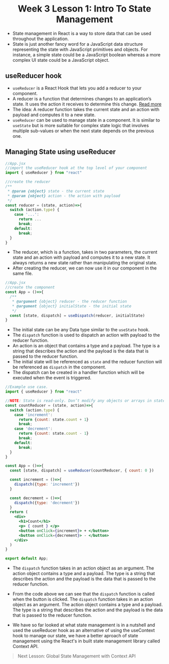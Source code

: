 <h1 align="center">Week 3 Lesson 1: Intro To State Management</h1>

- State management in React is a way to store data that can be used throughout the application.
- State is just another fancy word for a JavaScript data structure representing the state with JavaScript primitives and objects. For instance, a simple state could be a JavaScript boolean whereas a more complex UI state could be a JavaScript object.

## useReducer hook

- <code>useReducer</code> is a React Hook that lets you add a reducer to your component.
- A reducer is a function that determines changes to an application’s state. It uses the action it receives to determine this change. <a href="https://react.dev/reference/react/useReducer">Read more</a>
- The idea: A reducer function takes the current state and an action with payload and computes it to a new state.
- <code>useReducer</code> can be used to manage state in a component. It is similar to <code>useState</code> but is more suitable for complex state logic that involves multiple sub-values or when the next state depends on the previous one.

<h2>Managing State using useReducer</h2>

```jsx
//App.jsx
//import the useReducer hook at the top level of your component
import { useReducer } from "react"

//create the reducer
/**
 * @param {object} state - the current state
 * @param {object} action - the action with payload
 */
const reducer = (state, action)=>{
  switch (action.type) {
    case '...':
      return ...
      break;
    default: 
      break;
  }
}
```

- The reducer, which is a function, takes in two parameters, the current state and an action with payload and computes it to a new state. It always returns a new state rather than manipulating the original state.
- After creating the reducer, we can now use it in our component in the same file.

```jsx
//App.jsx
//create the component
const App = ()=>{
  /**
   * @argument {object} reducer - the reducer function
   * @argument {object} initialState - the initial state
   */
  const [state, dispatch] = useDispatch(reducer, initialState)
}

```

- The initial state can be any Data type similar to the <code>useState</code> hook. 
- The <code>dispatch</code> function is used to dispatch an action with payload to the reducer function.
- An action is an object that contains a type and a payload. The type is a string that describes the action and the payload is the data that is passed to the reducer function.
- The initial state will be referenced as <code>state</code> and the reducer function will be referenced as <code>dispatch</code> in the component.
- The dispatch can be created in a handler function which will be executed when the event is triggered.

```jsx
//Example use case.
import { useReducer } from "react"

//NOTE: State is read-only. Don’t modify any objects or arrays in state: instead, return a new object or array that includes the changes you want to make.
const countReducer = (state, action)=>{
  switch (action.type) {
    case 'increment':
      return {count: state.count + 1}
      break;
    case 'decrement':
      return {count: state.count - 1}
      break;
    default:
      break;
  }
}

const App = ()=>{
  const [state, dispatch] = useReducer(countReducer, { count: 0 })

  const increment = ()=>{
    dispatch({type: 'increment'})
  }

  const decrement = ()=>{
    dispatch({type: 'decrement'})
  }
  return (
    <div>
      <h1>Count</h1>
      <p> { count } </p>
      <button onClick={increment}> + </button>
      <button onClick={decrement}> - </button>
    </div>
  )
}

export default App;
```
- The <code>dispatch</code> function takes in an action object as an argument. The action object contains a type and a payload. The type is a string that describes the action and the payload is the data that is passed to the reducer function.
- From the code above we can see that the <code>dispatch</code> function is called when the button is clicked. The <code>dispatch</code> function takes in an action object as an argument. The action object contains a type and a payload. The type is a string that describes the action and the payload is the data that is passed to the reducer function.

- We have so far looked at what state management is in a nutshell and used the useReducer hook as an alternative of using the useContext hook to manage our state, we have a better aproach of state management using the React's in built state management library called Context API.
  
> Next Lesson: Global State Management with Context API 
